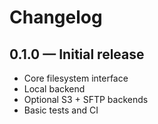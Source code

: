 
# Changelog

## 0.1.0 — Initial release
- Core filesystem interface
- Local backend
- Optional S3 + SFTP backends
- Basic tests and CI
